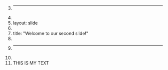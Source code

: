 3.	---
4.	
5.	layout: slide
6.	
7.	title: "Welcome to our second slide!"
8.	
9.	---
10.	
11.	THIS IS MY TEXT
